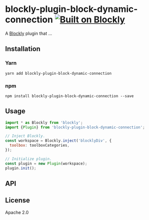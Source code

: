 # blockly-plugin-block-dynamic-connection [![Built on Blockly](https://tinyurl.com/built-on-blockly)](https://github.com/google/blockly)

<!--
  - TODO: Edit plugin description.
  -->
A [Blockly](https://www.npmjs.com/package/blockly) plugin that ...

## Installation

### Yarn
```
yarn add blockly-plugin-block-dynamic-connection
```

### npm
```
npm install blockly-plugin-block-dynamic-connection --save
```

## Usage

<!--
  - TODO: Update usage.
  -->
```js
import * as Blockly from 'blockly';
import {Plugin} from 'blockly-plugin-block-dynamic-connection';

// Inject Blockly.
const workspace = Blockly.inject('blocklyDiv', {
  toolbox: toolboxCategories,
});

// Initialize plugin.
const plugin = new Plugin(workspace);
plugin.init();
```

## API

<!--
  - TODO: describe the API.
  -->

## License
Apache 2.0

